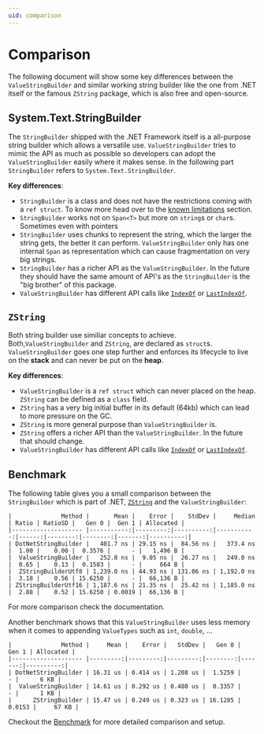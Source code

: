 ```yaml
---
uid: comparison
---
```


# Comparison

The following document will show some key differences between the `ValueStringBuilder` and similar working string builder like the one from .NET itself or the famous `ZString` package, which is also free and open-source.

## System.Text.StringBuilder

The `StringBuilder` shipped with the .NET Framework itself is a all-purpose string builder which allows a versatile use. `ValueStringBuilder` tries to mimic the API as much as possible so developers can adopt the `ValueStringBuilder` easily where it makes sense. In the following part `StringBuilder` refers to `System.Text.StringBuilder`.

**Key differences**:
 - `StringBuilder` is a class and does not have the restrictions coming with a `ref struct`. To know more head over to the [known limitations](xref:known_limitations) section.
 - `StringBuilder` works not on `Span<T>` but more on `string`s or `char`s. Sometimes even with pointers
 - `StringBuilder` uses chunks to represent the string, which the larger the string gets, the better it can perform. `ValueStringBuilder` only has one internal `Span` as representation which can cause fragmentation on very big strings.
 - `StringBuilder` has a richer API as the `ValueStringBuilder`. In the future they should have the same amount of API's as the `StringBuilder` is the "big brother" of this package.
 - `ValueStringBuilder` has different API calls like [`IndexOf`](xref:LinkDotNet.StringBuilder.ValueStringBuilder.IndexOf(ReadOnlySpan{System.Char})) or [`LastIndexOf`](xref:LinkDotNet.StringBuilder.ValueStringBuilder.LastIndexOf(ReadOnlySpan{System.Char})).

## `ZString`
Both string builder use similiar concepts to achieve. Both,`ValueStringBuilder` and `ZString`, are declared as `struct`s. `ValueStringBuilder` goes one step further and enforces its lifecycle to live on the **stack** and can never be put on the **heap**.

**Key differences**:
 - `ValueStringBuilder` is a `ref struct` which can never placed on the heap. `ZString` can be defined as a `class` field.
 - `ZString` has a very big initial buffer in its default (64kb) which can lead to more pressure on the GC.
 - `ZString` is more general purpose than `ValueStringBuilder` is.
 - `ZString` offers a richer API than the `ValueStringBuilder`. In the future that should change.
 - `ValueStringBuilder` has different API calls like [`IndexOf`](xref:LinkDotNet.StringBuilder.ValueStringBuilder.IndexOf(ReadOnlySpan{System.Char})) or [`LastIndexOf`](xref:LinkDotNet.StringBuilder.ValueStringBuilder.LastIndexOf(ReadOnlySpan{System.Char})).


## Benchmark

The following table gives you a small comparison between the `StringBuilder` which is part of .NET, [`ZString`](https://github.com/Cysharp/ZString) and the `ValueStringBuilder`:

```
|              Method |       Mean |    Error |    StdDev |     Median | Ratio | RatioSD |   Gen 0 |  Gen 1 | Allocated |
|-------------------- |-----------:|---------:|----------:|-----------:|------:|--------:|--------:|-------:|----------:|
| DotNetStringBuilder |   401.7 ns | 29.15 ns |  84.56 ns |   373.4 ns |  1.00 |    0.00 |  0.3576 |      - |   1,496 B |
|  ValueStringBuilder |   252.8 ns |  9.05 ns |  26.27 ns |   249.0 ns |  0.65 |    0.13 |  0.1583 |      - |     664 B |
|  ZStringBuilderUtf8 | 1,239.0 ns | 44.93 ns | 131.06 ns | 1,192.0 ns |  3.18 |    0.56 | 15.6250 |      - |  66,136 B |
| ZStringBuilderUtf16 | 1,187.6 ns | 21.35 ns |  25.42 ns | 1,185.0 ns |  2.88 |    0.52 | 15.6250 | 0.0019 |  66,136 B |
```

For more comparison check the documentation.

Another benchmark shows that this `ValueStringBuilder` uses less memory when it comes to appending `ValueTypes` such as `int`, `double`, ...


```
|              Method |     Mean |    Error |   StdDev |   Gen 0 |  Gen 1 | Allocated |
|-------------------- |---------:|---------:|---------:|--------:|-------:|----------:|
| DotNetStringBuilder | 16.31 us | 0.414 us | 1.208 us |  1.5259 |      - |      6 KB |
|  ValueStringBuilder | 14.61 us | 0.292 us | 0.480 us |  0.3357 |      - |      1 KB |
|      ZStringBuilder | 15.47 us | 0.249 us | 0.323 us | 16.1285 | 0.0153 |     67 KB |

```

Checkout the [Benchmark](https://github.com/linkdotnet/StringBuilder/tree/main/tests/LinkDotNet.StringBuilder.Benchmarks) for more detailed comparison and setup.